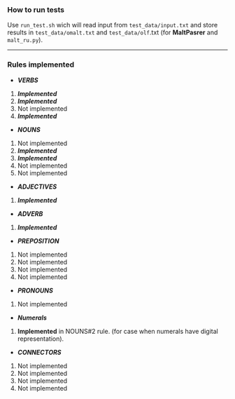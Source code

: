 ### How to run tests

Use `run_test.sh` wich will read input from `test_data/input.txt` and store results in `test_data/omalt.txt` and `test_data/olf`.txt (for **MaltPasrer** and `malt_ru.py`).


---
### Rules implemented

* ***VERBS***

1. ***Implemented***
2. ***Implemented***
3. Not implemented
4. ***Implemented***


* ***NOUNS***

1. Not implemented
2. ***Implemented***
3. ***Implemented***
4. Not implemented
5. Not implemented


* ***ADJECTIVES***

1. ***Implemented***


* ***ADVERB***

1. ***Implemented***

* ***PREPOSITION***

1. Not implemented
2. Not implemented
3. Not implemented
4. Not implemented


* ***PRONOUNS***

1. Not implemented


* ***Numerals***

1. **Implemented** in NOUNS#2 rule. (for case when numerals have digital representation).


* ***CONNECTORS***

1. Not implemented
2. Not implemented
3. Not implemented
4. Not implemented
